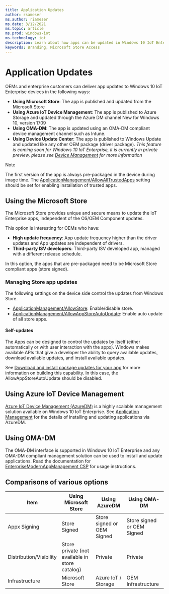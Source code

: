 ```yaml
---
title: Application Updates
author: rsameser
ms.author: riameser
ms.date: 3/12/2021
ms.topic: article
ms.prod: windows-iot
ms.technology: iot
description: Learn about how apps can be updated in Windows 10 IoT Enterprise.
keywords: Branding, Microsoft Store Access
---
```


# Application Updates
OEMs and enterprise customers can deliver app updates to Windows 10 IoT Enterprise devices in the following ways:
* **Using Microsoft Store**: The app is published and updated from the Microsoft Store
* **Using Azure IoT Device Management**: The app is published to Azure Storage and updated through the Azure DM channel New for Windows 10, version 1709
* **Using OMA-DM**: The app is updated using an OMA-DM compliant device management channel such as Intune.
* **Using Device Update Center**: The app is published to Windows Update and updated like any other OEM package (driver package).  *This feature is coming soon for Windows 10 IoT Enterprise, it is currently in private preview, please see [Device Management](./Device-Management-Overview.md#device-update-center) for more information*

> [!NOTE]
>
> The first version of the app is always pre-packaged in the device during image time. The [ApplicationManagement/AllowAllTrustedApps](https://docs.microsoft.com/windows/client-management/mdm/policy-configuration-service-provider#applicationmanagement-allowalltrustedapps) setting should be set for enabling installation of trusted apps.

## Using the Microsoft Store
The Microsoft Store provides unique and secure means to update the IoT Enterprise apps, independent of the OS/OEM Component updates.

This option is interesting for OEMs who have:
* **High update frequency**: App update frequency higher than the driver updates and App updates are independent of drivers.
* **Third-party ISV developers**: Third-party ISV developed app, managed with a different release schedule.

In this option, the apps that are pre-packaged need to be Microsoft Store compliant apps (store signed).

### Managing Store app updates
The following settings on the device side control the updates from Windows Store.

* [ApplicationManagement/AllowStore](https://docs.microsoft.com/windows/client-management/mdm/policy-configuration-service-provider#applicationmanagement-allowstore): Enable/disable store.
* [ApplicationManagement/AllowAppStoreAutoUpdate](https://docs.microsoft.com/windows/client-management/mdm/policy-configuration-service-provider#applicationmanagement-allowappstoreautoupdate): Enable auto update of all store apps.

#### Self-updates
The Apps can be designed to control the updates by itself (either automatically or with user interaction with the appx). Windows makes available APIs that give a developer the ability to query available updates, download available updates, and install available updates.

See [Download and install package updates for your app](https://docs.microsoft.com/windows/uwp/packaging/self-install-package-updates) for more information on building this capability. In this case, the AllowAppStoreAutoUpdate should be disabled.

## Using Azure IoT Device Management
[Azure IoT Device Management (AzureDM)](https://docs.microsoft.com/windows/iot-core/manage-your-device/azureiotdm) is a highly scalable management solution available on Windows 10 IoT Enterprise. See [Application Management](https://github.com/ms-iot/iot-core-azure-dm-client/blob/master/docs/application-management.md) for the details of installing and updating applications via AzureDM.

## Using OMA-DM
The OMA-DM interface is supported in Windows 10 IoT Enterprise and any OMA-DM compliant management solution can be used to install and update applications. Read the documentation for [EnterpriseModernAppManagement CSP](https://docs.microsoft.com/windows/client-management/mdm/enterprisemodernappmanagement-csp) for usage instructions.

## Comparisons of various options
| Item | Using Microsoft Store | Using AzureDM | Using OMA-DM |
|------|-----------------------|---------------|--------------|
| Appx Signing | Store Signed | Store signed or OEM Signed | Store signed or OEM Signed |
| Distribution/Visibility | Store private (not available in store catalog) | Private | Private |
| Infrastructure | Microsoft Store | Azure IoT / Storage | OEM Infrastructure
